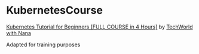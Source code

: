 # KubernetesCourse

[Kubernetes Tutorial for Beginners [FULL COURSE in 4 Hours]](https://www.youtube.com/watch?v=X48VuDVv0do) by [TechWorld with Nana](https://www.youtube.com/@TechWorldwithNana)

Adapted for training purposes
